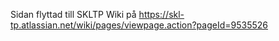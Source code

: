 Sidan flyttad till SKLTP Wiki på https://skl-tp.atlassian.net/wiki/pages/viewpage.action?pageId=9535526